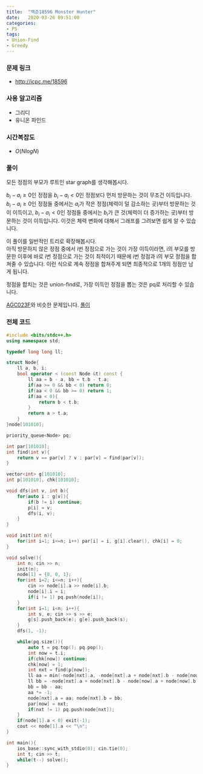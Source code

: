 ```yaml
---
title:  "백준18596 Monster Hunter"
date:   2020-03-26 09:51:00
categories:
- PS
tags:
- Union-Find
- Greedy
---
```


### 문제 링크
* http://icpc.me/18596

### 사용 알고리즘
* 그리디
* 유니온 파인드

### 시간복잡도
* $O(N log N)$

### 풀이
모든 정점의 부모가 루트인 star graph를 생각해봅시다.

$b_i - a_i ≥ 0$인 정점을 $b_i - a_i < 0$인 정점보다 먼저 방문하는 것이 무조건 이득입니다.<br>
$b_i - a_i ≥ 0$인 정점들 중에서는 $a_i$가 작은 정점(체력이 덜 감소하는 곳)부터 방문하는 것이 이득이고, $b_i - a_i < 0$인 정점들 중에서는 $b_i$가 큰 것(체력이 더 증가하는 곳)부터 방문하는 것이 이득입니다. 이것은 체력 변화에 대해서 그래프를 그려보면 쉽게 알 수 있습니다.

이 풀이를 일반적인 트리로 확장해봅시다.<br>
아직 방문하지 않은 정점 중에서 i번 정점으로 가는 것이 가장 이득이라면, i의 부모를 방문한 이후에 바로 i번 정점으로 가는 것이 최적이기 때문에 i번 정점과 i의 부모 정점을 합쳐줄 수 있습니다. 이런 식으로 계속 정점을 합쳐주게 되면 최종적으로 1개의 정점만 남게 됩니다.

정점을 합치는 것은 union-find로, 가장 이득인 정점을 뽑는 것은 pq로 처리할 수 있습니다.

[AGC023F](https://atcoder.jp/contests/agc023/tasks/agc023_f)와 비슷한 문제입니다. [풀이](https://justicehui.github.io/atcoder/2019/12/23/AGC023F/)

### 전체 코드
```cpp
#include <bits/stdc++.h>
using namespace std;

typedef long long ll;

struct Node{
	ll a, b, i;
	bool operator < (const Node &t) const {
		ll aa = b - a, bb = t.b - t.a;
		if(aa >= 0 && bb < 0) return 0;
		if(aa < 0 && bb >= 0) return 1;
		if(aa < 0){
			return b < t.b;
		}
		return a > t.a;
	}
}node[101010];

priority_queue<Node> pq;

int par[101010];
int find(int v){
	return v == par[v] ? v : par[v] = find(par[v]);
}

vector<int> g[101010];
int p[101010], chk[101010];

void dfs(int v, int b){
	for(auto i : g[v]){
		if(b != i) continue;
		p[i] = v;
		dfs(i, v);
	}
}

void init(int n){
	for(int i=1; i<=n; i++) par[i] = i, g[i].clear(), chk[i] = 0;
}

void solve(){
	int n; cin >> n;
	init(n);
	node[1] = {0, 0, 1};
	for(int i=2; i<=n; i++){
		cin >> node[i].a >> node[i].b;
		node[i].i = i;
		if(i != 1) pq.push(node[i]);
	}
	for(int i=1; i<n; i++){
		int s, e; cin >> s >> e;
		g[s].push_back(e); g[e].push_back(s);
	}
	dfs(1, -1);

	while(pq.size()){
		auto t = pq.top(); pq.pop();
		int now = t.i;
		if(chk[now]) continue;
		chk[now] = 1;
		int nxt = find(p[now]);
		ll aa = min(-node[nxt].a, -node[nxt].a + node[nxt].b - node[now].a);
		ll bb = -node[nxt].a + node[nxt].b - node[now].a + node[now].b;
		bb = bb - aa;
		aa *= -1;
		node[nxt].a = aa; node[nxt].b = bb;
		par[now] = nxt;
		if(nxt != 1) pq.push(node[nxt]);
	}
	if(node[1].a < 0) exit(-1);
	cout << node[1].a << "\n";
}

int main(){
	ios_base::sync_with_stdio(0); cin.tie(0);
	int t; cin >> t;
	while(t--) solve();
}
```
